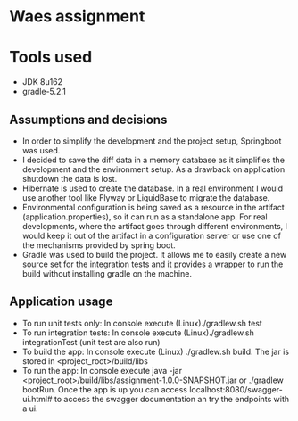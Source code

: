 # Waes assignment

# Tools used
- JDK 8u162
- gradle-5.2.1

## Assumptions and decisions

- In order to simplify the development and the project setup, Springboot was used.
- I decided to save the diff data in a memory database as it simplifies the development and the environment setup. As a drawback on application shutdown the data is lost.
- Hibernate is used to create the database. In a real environment I would use another tool like Flyway or LiquidBase to migrate the database.
- Environmental configuration is being saved as a resource in the artifact (application.properties), so it can run as a standalone app. For real developments, where the artifact goes through different environments, I would keep it out of the artifact in a configuration server or use one of the mechanisms provided by spring boot.
- Gradle was used to build the project. It allows me to easily create a new source set for the integration tests and it provides a wrapper to run the build without installing gradle on the machine.


## Application usage

- To run unit tests only: In console execute (Linux)./gradlew.sh test
- To run integration tests: In console execute (Linux)./gradlew.sh integrationTest (unit test are also run)
- To build the app: In console execute (Linux) ./gradlew.sh build. The jar is stored in <project_root>/build/libs
- To run the app: In console execute java -jar <project_root>/build/libs/assignment-1.0.0-SNAPSHOT.jar or ./gradlew bootRun. Once the app is up you can access localhost:8080/swagger-ui.html# to access the swagger documentation an try the endpoints with a ui.